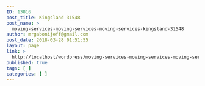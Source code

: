 ```yaml
---
ID: 13816
post_title: Kingsland 31548
post_name: >
  moving-services-moving-services-moving-services-kingsland-31548
author: mrgabonijeff@gmail.com
post_date: 2018-03-28 01:51:55
layout: page
link: >
  http://localhost/wordpress/moving-services-moving-services-moving-services-kingsland-31548/
published: true
tags: [ ]
categories: [ ]
---
```

